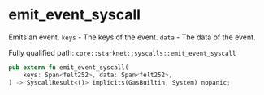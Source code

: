 # emit_event_syscall

Emits an event. `keys` - The keys of the event. `data` - The data of the event.

Fully qualified path: `core::starknet::syscalls::emit_event_syscall`

```rust
pub extern fn emit_event_syscall(
    keys: Span<felt252>, data: Span<felt252>,
) -> SyscallResult<()> implicits(GasBuiltin, System) nopanic;
```

